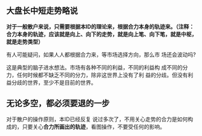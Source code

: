 ## 大盘长中短走势略说 
**对于一般散户来说，只需要根据本ID的理论来，根据合力本身的轨迹来。（注释：合力本身的轨迹，应该就是向上、向下的走势，就是向上笔、向下笔，就是中枢，就是走势类型）**

有人可能疑问，如果人人都根据合力来，等市场选择方向，那么市 场还会波动吗?   

这是典型的脑子进水想法。市场有各种不同的利益，不同的利益构 成不同的分力，任何时候都不缺乏不同的分力，除非这世界上没有了利 益的分歧。但没有利益分歧的世界，至少不是目前的世界。


## 无论多空，都必须要退的一步
对于散户的操作原则，本ID已经反复 说过多次了，不用关心走势的合力是如何构成的，只要关心**合力所画出的轨迹**，看图操作，不要受任何的影响。